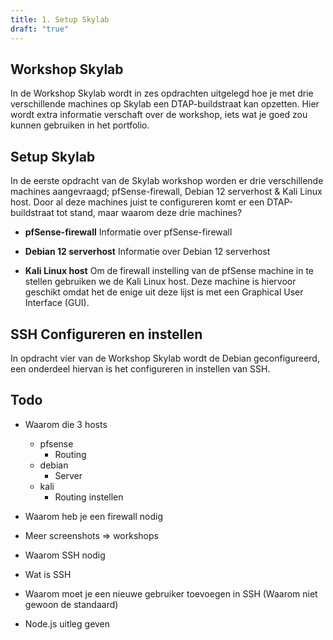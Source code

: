 ```yaml
---
title: 1. Setup Skylab
draft: "true"
---
```

## Workshop Skylab

In de Workshop Skylab wordt in zes opdrachten uitgelegd hoe je met drie verschillende machines op Skylab een DTAP-buildstraat kan opzetten. Hier wordt extra informatie verschaft over de workshop, iets wat je goed zou kunnen gebruiken in het portfolio.


## Setup Skylab
In de eerste opdracht van de Skylab workshop worden er drie verschillende machines aangevraagd; pfSense-firewall, Debian 12 serverhost & Kali Linux host. Door al deze machines juist te configureren komt er een DTAP-buildstraat tot stand, maar waarom deze drie machines?

- **pfSense-firewall**
	Informatie over pfSense-firewall

- **Debian 12 serverhost**
	Informatie over Debian 12 serverhost

- **Kali Linux host**
	Om de firewall instelling van de pfSense machine in te stellen gebruiken we de Kali Linux host. Deze machine is hiervoor geschikt omdat het de enige uit deze lijst is met een Graphical User Interface (GUI).


## SSH Configureren en instellen
In opdracht vier van de Workshop Skylab wordt de Debian geconfigureerd, een onderdeel hiervan is het configureren in instellen van SSH. 


## Todo
- Waarom die 3 hosts 
	- pfsense
		- Routing
	- debian
		- Server
	- kali
		- Routing instellen

- Waarom heb je een firewall nodig
- Meer screenshots => workshops
- Waarom SSH nodig
- Wat is SSH 
- Waarom moet je een nieuwe gebruiker toevoegen in SSH (Waarom niet gewoon de standaard)
- Node.js uitleg geven